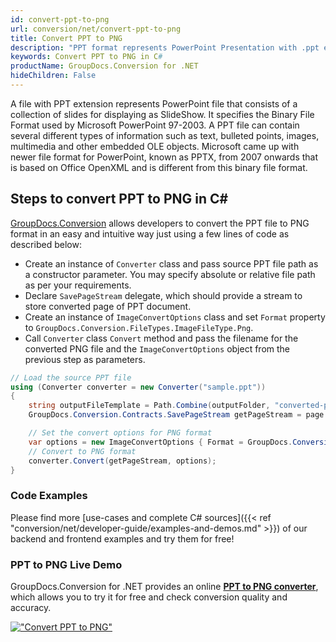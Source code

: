 ```yaml
---
id: convert-ppt-to-png
url: conversion/net/convert-ppt-to-png
title: Convert PPT to PNG
description: "PPT format represents PowerPoint Presentation with .ppt extension. Learn how to convert PPT to PNG file programmatically in C# language using GroupDocs.Conversion for .NET library."
keywords: Convert PPT to PNG in C#
productName: GroupDocs.Conversion for .NET
hideChildren: False
---
```


A file with PPT extension represents PowerPoint file that consists of a collection of slides for displaying as SlideShow. It specifies the Binary File Format used by Microsoft PowerPoint 97-2003. A PPT file can contain several different types of information such as text, bulleted points, images, multimedia and other embedded OLE objects. Microsoft came up with newer file format for PowerPoint, known as PPTX, from 2007 onwards that is based on Office OpenXML and is different from this binary file format.

## Steps to convert PPT to PNG in C#

[GroupDocs.Conversion](https://products.groupdocs.com/conversion/net) allows developers to convert the PPT file to PNG format in an easy and intuitive way just using a few lines of code as described below:

* Create an instance of `Converter` class and pass source PPT file path as a constructor parameter. You may specify absolute or relative file path as per your requirements. 
* Declare `SavePageStream` delegate, which should provide a stream to store converted page of PPT document.
* Create an instance of `ImageConvertOptions` class and set `Format` property to `GroupDocs.Conversion.FileTypes.ImageFileType.Png`.
* Call `Converter` class `Convert` method and pass the filename for the converted PNG file and the `ImageConvertOptions` object from the previous step as parameters.

```csharp
// Load the source PPT file
using (Converter converter = new Converter("sample.ppt"))
{
    string outputFileTemplate = Path.Combine(outputFolder, "converted-page-{0}.png");
    GroupDocs.Conversion.Contracts.SavePageStream getPageStream = page => new FileStream(string.Format(outputFileTemplate, page), FileMode.Create);

    // Set the convert options for PNG format
    var options = new ImageConvertOptions { Format = GroupDocs.Conversion.FileTypes.ImageFileType.Png };   
    // Convert to PNG format
    converter.Convert(getPageStream, options);
}
```

### Code Examples

Please find more [use-cases and complete C# sources]({{< ref "conversion/net/developer-guide/examples-and-demos.md" >}}) of our backend and frontend examples and try them for free!

### PPT to PNG Live Demo

GroupDocs.Conversion for .NET provides an online [**PPT to PNG converter**](https://products.groupdocs.app/conversion/ppt-to-png), which allows you to try it for free and check conversion quality and accuracy.

[!["Convert PPT to PNG"](conversion/net/images/convert-to-png/convert-ppt-to-png.png)](https://products.groupdocs.app/conversion/ppt-to-png)